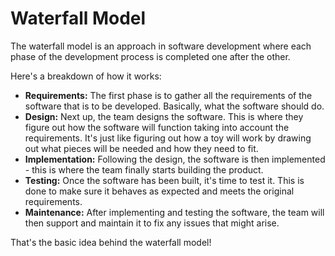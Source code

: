 # Waterfall Model

The waterfall model is an approach in software development where each phase of the development process is completed one after the other.

Here's a breakdown of how it works:

* **Requirements:** The first phase is to gather all the requirements of the software that is to be developed. Basically, what the software should do.
* **Design:** Next up, the team designs the software. This is where they figure out how the software will function taking into account the requirements. It's just like figuring out how a toy will work by drawing out what pieces will be needed and how they need to fit.
* **Implementation:** Following the design, the software is then implemented - this is where the team finally starts building the product.
* **Testing:** Once the software has been built, it's time to test it. This is done to make sure it behaves as expected and meets the original requirements.
* **Maintenance:** After implementing and testing the software, the team will then support and maintain it to fix any issues that might arise.

That's the basic idea behind the waterfall model!
